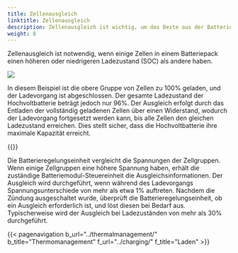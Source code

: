 ```yaml
---
title: Zellenausgleich
linktitle: Zellenausgleich
description: Zellenausgleich ist wichtig, um das Beste aus der Batterie herauszuholen.
weight: 8
---
```

<!-- markdownlint-disable MD033 -->

Zellenausgleich ist notwendig, wenn einige Zellen in einem Batteriepack einen höheren oder niedrigeren Ladezustand (SOC) als andere haben.

<img src="cellbalancing.drawio.svg" class="img-fluid">

In diesem Beispiel ist die obere Gruppe von Zellen zu 100% geladen, und der Ladevorgang ist abgeschlossen. Der gesamte Ladezustand der Hochvoltbatterie beträgt jedoch nur 96%. Der Ausgleich erfolgt durch das Entladen der vollständig geladenen Zellen über einen Widerstand, wodurch der Ladevorgang fortgesetzt werden kann, bis alle Zellen den gleichen Ladezustand erreichen. Dies stellt sicher, dass die Hochvoltbatterie ihre maximale Kapazität erreicht.

{{<evkxdisplayaddarticle />}}

Die Batterieregelungseinheit vergleicht die Spannungen der Zellgruppen. Wenn einige Zellgruppen eine höhere Spannung haben, erhält die zuständige Batteriemodul-Steuereinheit die Ausgleichsinformationen. Der Ausgleich wird durchgeführt, wenn während des Ladevorgangs Spannungsunterschiede von mehr als etwa 1% auftreten. Nachdem die Zündung ausgeschaltet wurde, überprüft die Batterieregelungseinheit, ob ein Ausgleich erforderlich ist, und löst diesen bei Bedarf aus. Typischerweise wird der Ausgleich bei Ladezuständen von mehr als 30% durchgeführt.

{{< pagenavigation b_url="../thermalmanagement/" b_title="Thermomanagement" f_url="../charging/" f_title="Laden" >}}
